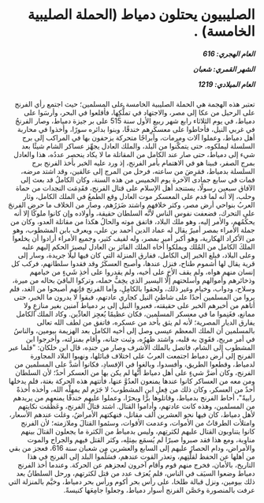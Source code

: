 <h1 dir="rtl">الصليبيون يحتلون دمياط (الحملة الصليبية الخامسة) .</h1>

<h5 dir="rtl">العام الهجري:  616

الشهر القمري: شعبان

العام الميلادي: 1219</h5>

<p dir="rtl">تعتبر هذه الهجمة هي الحملة الصليبية الخامسة على المسلمين؛ حيث اجتمع رأي الفرنج على الرحيل من عكا إلى مصر، والاجتهاد في تملُّكِها، فأقلعوا في البحر، وأرسَوا على دمياط، في يوم الثلاثاء رابع شهر ربيع الأول سنة 515 على بر جيزة دمياط، وصار الفرنجُ في غربي النيل، فأحاطوا على معسكَرِهم خندقًا، وبنوا بدائره سورًا، وأخذوا في محاربة أهل دمياط، وعملوا آلات ومرمات، وأبراجًا متحركة يزحفون بها في المراكب إلى برج السلسلة ليملكوه، حتى يتمكَّنوا من البلد، والملك العادل يجهِّز عساكر الشام شيئًا بعد شيء إلى دمياط، حتى صار عند الكامل من المقاتلة ما لا يكاد ينحصر عددُه، هذا والعادل بمرج الصفر، فبينا هو في الاهتمام بأمر الفرنج، إذ ورد عليه الخبر بأخذ الفرنج برج السلسلة بدمياط، فمَرِضَ من ساعته، فرحل من المرج إلى عالقين، وقد اشتد مرضه، فمات في سابع جمادى الآخرة يوم الخميس من هذه السنة، وكان الكاملُ قد بعث إلى الآفاق سبعين رسولًا، يستنجد أهل الإسلام على قتال الفرنج، فقَدِمَت النجدات من حماة وحلب، إلا أنه لما قدم على المعسكر موت العادل وقع الطمعُ في الملك الكامل، وثار العربُ بنواحي أرض مصر، وكثر خلافهم واشتد ضَرَرُهم، وصار من الخلاف ما حرض الفرنجَ على التحرك، فضعفت نفوس الناس لأنَّه السلطان حقيقة، وأولاده وإن كانوا ملوكًا إلا أنه يحكُمُهم، والأمر إليه، وهو ملك البلاد، فاتفق موته والحالُ هكذا من مقاتلة العدو، وكان من جملة الأمراء بمصر أميرٌ يقال له عماد الدين أحمد بن علي، ويعرف بابن المشطوب، وهو من الأكراد الهكارية، وهو أكبر أميرِ بمصر، وله لفيف كثير، وجميع الأمراء أرادوا أن يخلعوا الملكَ الكامل من المُلك ويملكوا أخاه الملك الفائز بن العادل ليصيرَ الحكم إليهم عليه وعلى البلاد، فبلغ الخبر إلى الكامل، ففارق المنزلة التي كان فيها ليلًا جريدة، وسار إلى قرية يقال لها أشموم طناح، فنزل عندها، وأصبح العسكَرُ وقد فقدوا سلطانهم، فركب كل إنسان منهم هواه، ولم يقف الأخ على أخيه، ولم يقدروا على أخذِ شَيءٍ من خيامهم وذخائرهم وأموالهم وأسلحتهم إلَّا اليسير الذي يخِفُّ حمله، وتركوا الباقيَ بحاله من ميرة، وسلاح، ودواب، وخيام وغير ذلك، ولحقوا بالكامِلِ، وأما الفرنج فإنهم أصبحوا من الغد، فلم يروا من المسلمين أحدًا على شاطئِ النيل كجاري عادتهم، فبقوا لا يدرون ما الخبر، حتى أتاهم من أخبرهم الخبر على حقيقته، فعبروا النيل إلى بر دمياط آمنين بغير منازعٍ ولا ممانع، فغَنِموا ما في معسكر المسلمين، فكان عظيمًا يُعجِز العادِّين. وكاد الملك الكامل يفارق الديار المصرية؛ لأنه لم يثق بأحد من عسكره، فاتفق من لطف الله تعالى بالمسلمين أن الملك المعظم عيسى وصل إلى أخيه الكامل بعد الهزيمة بيومين، والناسُ في أمر مريج، فقَوِيَ به قلبه، واشتد ظهرُه، وثبت جنانه، وأقام بمنزلته، وأخرجوا ابن المشطوب إلى الشام، فاتصل بالملك الأشرف وصار من جندِه، قال ابن خلكان: "فلما عبر الفرنج إلى أرض دمياط اجتمعت العربُ على اختلاف قبائلها، ونهبوا البلاد المجاورة لدمياط، وقطعوا الطريق، وأفسدوا، وبالغوا في الإفسادِ، فكانوا أشدَّ على المسلمين من الفرنج، وكان أضرَّ شيءٍ على أهل دمياط أنَّها لم يكن بها من العسكر أحدٌ؛ لأن السلطان ومن معه من العساكر كانوا عندها يمنعون العدُوَّ عنها، فأتتهم هذه الحركة بغتة، فلم يدخلها أحدٌ من العسكر، وكان ذلك من فِعلِ ابن المشطوب؛ لا جَرَم لم يمهِلْه الله، وأخذه أخذةً رابيةً"، أحاط الفرنج بدمياط، وقاتلوها برًّا وبحرًا، وعملوا عليهم خندقًا يمنعهم من يريدهم من المسلمين، وهذه كانت عادتهم، وأداموا القتال. اشتد قتالُ الفرنج، وعَظُمَت نكايتهم لأهل دمياط، كان فيها نحو العشرين ألف مقاتل، فنهكتهم الأمراضُ، وغلت عندهم الأسعار، وامتلأت الطرقاتُ من الأموات، وعدمت الأقوات، وسئموا القتالَ وملازمته؛ لأن الفرنج كانوا يتناوبون القتال عليهم لكثرتِهم، وليس بدمياط من الكثرة ما يجعلون القتالَ بينهم مناوبة، ومع هذا فقد صبروا صبرًا لم يُسمَع بمِثلِه، وكثر القتل فيهم والجراح والموت والأمراض، ودام الحصارُ عليهم إلى السابع والعشرين من شعبان سنة 616، فعجز من بقي من أهلها عن الحفظ لقلَّتِهم، وتعذر القوت عندهم، فسَلَّموا البلد إلى الفرنج في هذا التاريخ، بالأمان، فخرج منهم قوم وأقام آخرون لعجزهم عن الحركة. وعندما أخذ الفرنج دمياط وضعوا السيَف في الناس، فلم يُعرَف عدد من قتل لكثرتهم، ورحل السلطانُ بعد ذلك بيومين، ونزل قبالة طلخا، على رأس بحر أكوم ورأس بحر دمياط، وخيَّم بالمنزلة التي عرفت بالمنصورة وحَصَّن الفرنج أسوار دمياط، وجعلوا جامِعَها كنيسةً.</p></br>
